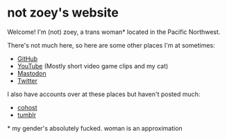 # not zoey's website

Welcome! I'm (not) zoey, a trans woman\* located in the Pacific Northwest.

There's not much here, so here are some other places I'm at sometimes:

- [GitHub](https://github.com/zyllian)
- [YouTube](https://youtube.com/@zyllian) (Mostly short video game clips and my cat)
- [Mastodon](https://mas.to/@zyl)
- [Twitter](https://twitter.com/zylllian)

I also have accounts over at these places but haven't posted much:

- [cohost](https://cohost.org/zyl)
- [tumblr](https://www.tumblr.com/zyllian)

\* my gender's absolutely fucked. woman is an approximation
